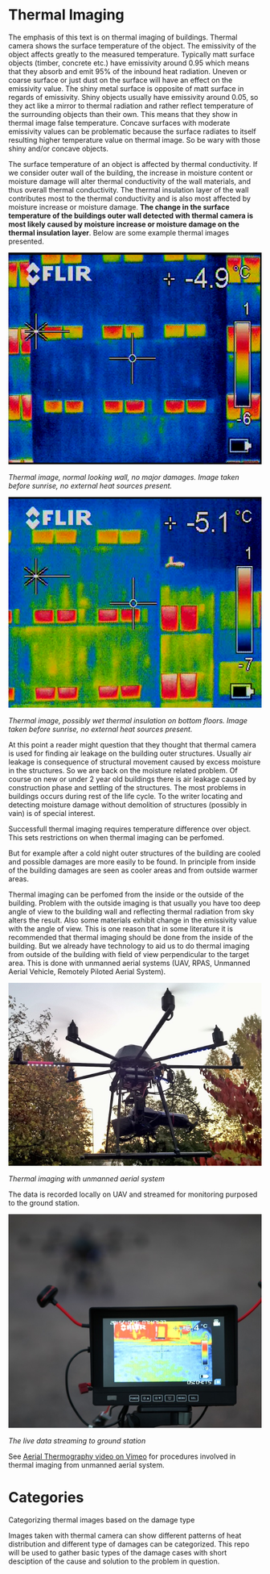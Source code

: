 # Thermal Imaging

The emphasis of this text is on thermal imaging of buildings. Thermal camera shows the surface temperature of the object. The emissivity of the object affects greatly to the measured temperature. Typically matt surface objects (timber, concrete etc.) have emissivity around 0.95 which means that they absorb and emit 95% of the inbound heat radiation.  Uneven or coarse surface or just dust on the surface will have an effect on the emissivity value. The shiny metal surface is opposite of matt surface in regards of emissivity. Shiny objects usually have emissivity around 0.05, so they act like a mirror to thermal radiation and rather reflect temperature of the surrounding objects than their own. This means that they show in thermal image false temperature. Concave surfaces with moderate emissivity values can be problematic because the surface radiates to itself resulting higher temperature value on thermal image. So be wary with those shiny and/or concave objects.

The surface temperature of an object is affected by thermal conductivity. If we consider outer wall of the building, the increase in moisture content or moisture damage will alter thermal conductivity of the wall materials, and thus overall thermal conductivity. The thermal insulation layer of the wall contributes most to the thermal conductivity and is also most affected by moisture increase or moisture damage. **The change in the surface temperature of the buildings outer wall detected with thermal camera is most likely caused by moisture increase or moisture damage on the thermal insulation layer**.
Below are some example thermal images presented.

![Thermal image, normal looking wall, no major damages](vlcsnap-2016-01-27-12h50m23s985.png "Thermal image, normal looking wall, no major damages")

*Thermal image, normal looking wall, no major damages. Image taken before sunrise, no external heat sources present.*

![Possibly wet thermal insulation on bottom floors](vlcsnap-2016-01-31-18h10m02s069.png "Possibly wet thermal insulation on bottom floors")

*Thermal image, possibly wet thermal insulation on bottom floors. Image taken before sunrise, no external heat sources present.*

At this point a reader might question that they thought that thermal camera is used for finding air leakage on the building outer structures. Usually air leakage is consequence of structural movement caused by excess moisture in the structures. So we are back on the moisture related problem. Of course on new or under 2 year old buildings there is air leakage caused by construction phase and settling of the structures. The most problems in buildings occurs during rest of the life cycle. To the writer locating and detecting moisture damage without demolition of structures (possibly in vain) is of special interest.

Successfull thermal imaging requires temperature difference over object. This sets restrictions on when thermal imaging can be perfomed.

But for example after a cold night outer structures of the building are cooled and possible damages are more easily to be found. In principle from inside of the building damages are seen as cooler areas and from outside warmer areas.

Thermal imaging can be perfomed from the inside or the outside of the building. Problem with the outside imaging is that usually you have too deep angle of view to the building wall and reflecting thermal radiation from sky alters the result. Also some materials exhibit change in the emissivity value with the angle of view. This is one reason that in some literature it is recommended that thermal imaging should be done from the inside of the building. But we already have technology to aid us to do thermal imaging from outside of the building with field of view perpendicular to the target area. This is done with unmanned aerial systems (UAV, RPAS, Unmanned Aerial Vehicle, Remotely Piloted Aerial System).

![Thermal imaging with unmanned aerial system](uav1.jpg "Thermal imaging with unmanned aerial system")

*Thermal imaging with unmanned aerial system*

The data is recorded locally on UAV and streamed for monitoring purposed to the ground station.

![The live data streaming to ground station](monitor.jpg "The live data streaming to ground station")

*The live data streaming to ground station*

See [Aerial Thermography video on Vimeo](https://vimeo.com/149117940) for procedures involved in thermal imaging from unmanned aerial system.

# Categories

Categorizing thermal images based on the damage type

Images taken with thermal camera can show different patterns of heat distribution and different type of damages can be categorized. This repo will be used to gather basic types of the damage cases with short desciption of the cause and solution to the problem in question.
